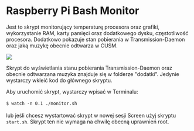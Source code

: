 # Raspberry Pi Bash Monitor
Jest to skrypt monitorujący temperaturę procesora oraz grafiki, wykorzystanie RAM, karty pamięci oraz dodatkowego dysku, częstotliwość procesora. Dodatkowo pokazuje stan pobierania w Transmission-Daemon oraz jaką muzykę obecnie odtwarza w CUSM. 

<img src="https://i.imgur.com/9yykJPM.png" />

Skrypt do wyświetlania stanu pobierania Transmission-Daemon oraz obecnie odtwarzana muzyka znajduje się w folderze "dodatki". Jedynie wystarczy wkleić kod do głównego skryptu.   

Aby uruchomić skrypt, wystarczy wpisać w Terminalu:<br><br>
`$ watch -n 0.1 ./monitor.sh`<br><br>
lub jeśli chcesz wystartować skrypt w nowej sesji Screen użyj skryptu `start.sh`. Skrypt ten nie wymaga na chwilę obecną uprawnień root.
